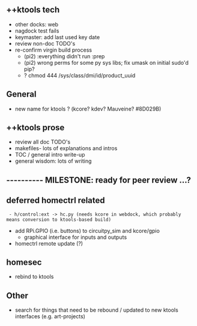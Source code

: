 
## ++ktools tech
   - other docks: web
   - nagdock test fails
   - keymaster: add last used key date
   - review non-doc TODO's
   - re-confirm virgin build process
     - (pi2) :everything didn't run :prep
     - (pi2) wrong perms for some py sys libs; fix umask on initial sudo'd pip?
     - ? chmod 444 /sys/class/dmi/id/product_uuid 
   
## General
   - new name for ktools ?  (kcore?  kdev?  Mauveine?  #8D029B)

## ++ktools prose
   - review all doc TODO's
   - makefiles- lots of explanations and intros
   - TOC / general intro write-up
   - general wisdom: lots of writing

## ---------- MILESTONE: ready for peer review ...?

## deferred homectrl related
     - h/control:ext -> hc.py (needs kcore in webdock, which probably means conversion to ktools-based build)
   - add RPi.GPIO (i.e. buttons) to circuitpy_sim and kcore/gpio
      - graphical interface for inputs and outputs
   - homectrl remote update (?)

## homesec
   - rebind to ktools

## Other
   - search for things that need to be rebound / updated to new ktools interfaces (e.g. art-projects)

